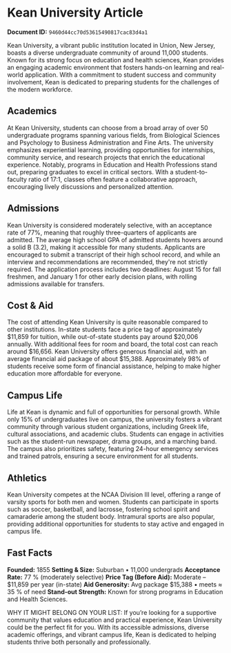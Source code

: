 # Kean University Article

**Document ID:** `9460d44cc70d53615490817cac83d4a1`

Kean University, a vibrant public institution located in Union, New Jersey, boasts a diverse undergraduate community of around 11,000 students. Known for its strong focus on education and health sciences, Kean provides an engaging academic environment that fosters hands-on learning and real-world application. With a commitment to student success and community involvement, Kean is dedicated to preparing students for the challenges of the modern workforce.

## Academics
At Kean University, students can choose from a broad array of over 50 undergraduate programs spanning various fields, from Biological Sciences and Psychology to Business Administration and Fine Arts. The university emphasizes experiential learning, providing opportunities for internships, community service, and research projects that enrich the educational experience. Notably, programs in Education and Health Professions stand out, preparing graduates to excel in critical sectors. With a student-to-faculty ratio of 17:1, classes often feature a collaborative approach, encouraging lively discussions and personalized attention.

## Admissions
Kean University is considered moderately selective, with an acceptance rate of 77%, meaning that roughly three-quarters of applicants are admitted. The average high school GPA of admitted students hovers around a solid B (3.2), making it accessible for many students. Applicants are encouraged to submit a transcript of their high school record, and while an interview and recommendations are recommended, they're not strictly required. The application process includes two deadlines: August 15 for fall freshmen, and January 1 for other early decision plans, with rolling admissions available for transfers.

## Cost & Aid
The cost of attending Kean University is quite reasonable compared to other institutions. In-state students face a price tag of approximately $11,859 for tuition, while out-of-state students pay around $20,006 annually. With additional fees for room and board, the total cost can reach around $16,656. Kean University offers generous financial aid, with an average financial aid package of about $15,388. Approximately 98% of students receive some form of financial assistance, helping to make higher education more affordable for everyone.

## Campus Life
Life at Kean is dynamic and full of opportunities for personal growth. While only 15% of undergraduates live on campus, the university fosters a vibrant community through various student organizations, including Greek life, cultural associations, and academic clubs. Students can engage in activities such as the student-run newspaper, drama groups, and a marching band. The campus also prioritizes safety, featuring 24-hour emergency services and trained patrols, ensuring a secure environment for all students.

## Athletics
Kean University competes at the NCAA Division III level, offering a range of varsity sports for both men and women. Students can participate in sports such as soccer, basketball, and lacrosse, fostering school spirit and camaraderie among the student body. Intramural sports are also popular, providing additional opportunities for students to stay active and engaged in campus life.

## Fast Facts
**Founded:** 1855
**Setting & Size:** Suburban • 11,000 undergrads
**Acceptance Rate:** 77 % (moderately selective)
**Price Tag (Before Aid):** Moderate – $11,859 per year (in-state)
**Aid Generosity:** Avg package $15,388 • meets ≈ 35 % of need
**Stand-out Strength:** Known for strong programs in Education and Health Sciences.

WHY IT MIGHT BELONG ON YOUR LIST: If you’re looking for a supportive community that values education and practical experience, Kean University could be the perfect fit for you. With its accessible admissions, diverse academic offerings, and vibrant campus life, Kean is dedicated to helping students thrive both personally and professionally.

